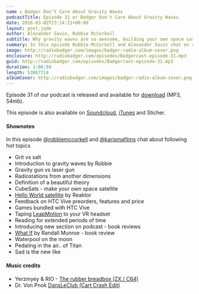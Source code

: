 ```yaml
---
name : Badger Don’t Care About Gravity Waves
podcastTitle: Episode 31 or Badger Don't Care About Gravity Waves
date: 2016-03-02T23:14:21+00:00
layout: post.jade
author: Alexander Savin, Robbie McCorkell
subtitle: Why gravity waves are so awesome, building your own space satellite, HTC Vive preorders and features, using LeapMotion with your VR headset, introducing new section with book reviews on our podcast, What If -book review by Randall Munroe, swimming on the Moon, new likes on Facebook. More details and links with shownotes can be found on our site http://www.radiobadger.com
summary: In this episode Robbie McCorkell and Alexander Savin chat on reasons why gravity waves are so awesome, how to build your own space satellite, HTC Vive preorders and features, using LeapMotion with your VR headset, introducing new section with book reviews on our podcast, What If -book review by Randall Munroe, swimming on the Moon, new likes on Facebook. More details and links with shownotes can be found on our site http://www.radiobadger.com This episode is once again recorded in a cozy shed next to the Old Street roundabout in London.
image: http://radiobadger.com/images/badger-radio-album-cover.png
enclosure: http://radiobadger.com/episodes/Badgercast-episode-31.mp3
guid: http://radiobadger.com/episodes/Badgercast-episode-31.mp3
duration: 1:06:59
length: 53867714
albumCover: http://radiobadger.com/images/badger-radio-album-cover.png
---
```


Episode 31 of our podcast is released and available for [download](http://radiobadger.com/episodes/Badgercast-episode-31.mp3) (MP3, 54mb).

This episode is also available on [Soundcloud](https://soundcloud.com/radiobadger/radio-badger-episode-31), [iTunes](https://itunes.apple.com/gb/podcast/radio-badger-tech-podcast/id918884643?mt=2) and Sticher.

#### Shownotes

In this episode [@robbiemccorkell](https://twitter.com/robbiemccorkell) and [@karismafilms](https://twitter.com/karismafilms) chat about following hot topics

* Grit vs salt
* Introduction to gravity waves by Robbie
* Gravity gun vs laser gun
* Radiostations from another dimensions
* Definition of a beautiful theory
* CubeSats - make your own space satellite
* [Hello World satellite](http://reaktor.com/blog/introducing-the-reaktor-hello-world-satellite/) by Reaktor
* Feedback on HTC Vive preorders, features and price
* Games bundled with HTC Vive
* Taping [LeapMotion](https://www.youtube.com/watch?v=rnlCGw-0R8g&feature=youtu.be) to your VR headset
* Reading for extended periods of time
* Introducing new section on podcast - book reviews
* [What If](https://whatif.xkcd.com/book/) by Randall Munroe - book review
* Waterpool on the moon
* Pedaling in the air.. of Titan
* Sad is the new like

#### Music credits

* Yerzmyey & RIO - [The rubber breadbox (ZX / C64)](https://soundcloud.com/yerzmyey/yerzmyey-rio-the-rubber-breadbox-zx-c64)
* Dr. Von Pnok [DansLeClub (Cart Crash Edit)](https://soundcloud.com/dr-von-pnok/dansleclub-cart-crash-edit)
